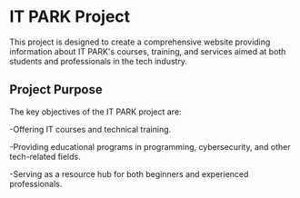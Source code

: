 # IT PARK Project

This project is designed to create a comprehensive website providing information about IT PARK's courses, training, and services aimed at both students and professionals in the tech industry.

## Project Purpose

The key objectives of the IT PARK project are:


-Offering IT courses and technical training.

-Providing educational programs in programming, cybersecurity, and other tech-related fields.

-Serving as a resource hub for both beginners and experienced professionals.
